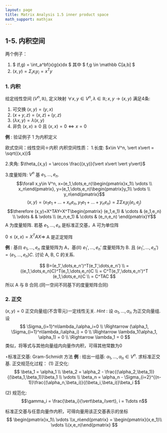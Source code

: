 ```yaml
---
layout: page
title: Matrix Analysis 1.5 inner product space
math_support: mathjax
---
```



## 1-5. 内积空间

两个例子：
1. $ (f,g) = \int_a^bf(x)g(x)dx $ 其中 $ f,g \in \mathbb C[a,b] $ 
2. $(x, y) = \Sigma_ix_iy_i=x^Ty$

### 1. 内积
给定线性空间 $(V^n,\mathbb R)$,
定义映射 $\forall x, y \in V^n, \lambda \in \mathbb R;  x,y\to(x,y)$
满足4条:
1. 可交换 $(x,y) = (y,x)$
2. $(x+y,z)=(x,z)+(y,z)$
3. $(\lambda x,y) = \lambda(x,y)$
4. 非负 $(x,x)\geqslant0 \text{ 且 } (x,x)=0 \Leftrightarrow x=0$

**例** : 验证例子 1 为内积定义

欧式空间：线性空间＋内积
内积空间性质：
1.长度: $x\in V^n, \vert x\vert = \sqrt{(x,x)}$

2.夹角: $\theta_{x,y} = \arccos \frac{(x,y)}{\vert x\vert \vert y\vert}$

3.度量矩阵: $V^n$ 基 $e_1,\dots,e_n$.
$$\forall x,y\in V^n, x=(e_1,\dots,e_n)\begin{pmatrix}x_1\\ \vdots \\ x_n\end{pmatrix}, y=(e_1,\dots,e_n)\begin{pmatrix}y_1\\ \vdots \\ y_n\end{pmatrix}$$
$$(x,y) = (x_1e_1+\dots+x_ne_n,y_1e_1+\dots+y_ne_n) = \Sigma\Sigma x_iy_j(e_i,e_j)$$
$$\therefore (x,y)=X^TAY=X^T\begin{pmatrix}
(e_1,e_1) & \cdots & (e_1,e_n) \\
\vdots & & \vdots \\
(e_n,e_1) & \cdots & (e_n,e_n)
\end{pmatrix}Y$$
A 为度量矩阵.
若基 $e_1,\dots,e_n$ 是标准正交基，A 可为单位阵

$0\leqslant (x,x)=X^TAX \Rightarrow$ A 是正定矩阵

**例** : 基(I) $e_1,\dots,e_n$ 度量矩阵为 A，基(II) $e_1',\dots,e_n'$ 度量矩阵为 B.
且 $(e_1',\dots,e_n') = (e_1,\dots,e_n)C$.
讨论 A, B, C 的关系.

$$
B=(e_1',\dots,e_n')^T(e_1',\dots,e_n') \\
= ((e_1,\dots,e_n)C)^T(e_1,\dots,e_n)C \\
= C^T(e_1',\dots,e_n')^T (e_1,\dots,e_n)C \\
= C^TAC
$$
所以 A 与 B 合同.(同一空间不同基下的度量矩阵合同)

### 2. 正交
$(x,y)=0$
正交向量组(不含零元)一定线性无关.
*Hint* : 设 $\alpha_1, \dots, \alpha_n$ 为正交向量组.
设
$$ \Sigma_{i=1}^n\lambda_i\alpha_i=0 \\
\Rightarrow (\alpha_1, \Sigma_{i=1}^n\lambda_i\alpha_i) = 0 \\
\Rightarrow \lambda_1(\alpha_1, \alpha_1) = 0 \\
\Rightarrow \lambda_1 = 0
$$
类似，将等式与其他向量组内向量作内积，可得其他常数为0

$\star$标准正交基: Gram-Schmidt 方法
**例** : 给出一组基: $\alpha_1, \dots, \alpha_n \in V^n$. 求标准正交基.
正交规范化过程：
(1) 正交化:
$$
\beta_1 = \alpha_1 \\
\beta_2 = \alpha_2 - \frac{(\alpha_2,\beta_1)}{(\beta_1,\beta_1)}\beta_1 \\
\vdots \\
\beta_n = \alpha_n - \Sigma_{i=2}^{(n-1)}\frac{(\alpha_n,\beta_i)}{(\beta_i,\beta_i)}\beta_i
$$

(2) 规范化:
$$\gamma_i = \frac{\beta_i}{\vert\beta_i\vert}, i = 1\dots n$$

标准正交基与任意向量作内积，可得向量用该正交基表示的坐标
$$
\begin{pmatrix}x_1\\ \vdots \\x_n\end{pmatrix}
= \begin{pmatrix}(x,e_1)\\ \vdots \\(x,e_n)\end{pmatrix}
$$







